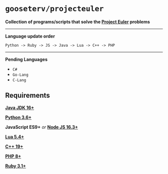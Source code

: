 # `gooseterv/projecteuler`
**Collection of programs/scripts that solve the [Project Euler](https://projecteuler.net/) problems**
<br>
___
**Language update order**


`Python -> Ruby -> JS -> Java -> Lua -> C++ -> PHP`

___
**Pending Languages**


- `C#`
- `Go-Lang`
- `C-Lang`


## Requirements

**[Java JDK 16+](https://www.java.com/download/)**

**[Python 3.6+](https://www.python.org/downloads/)**

**JavaScript ES9+** *or* **[Node JS 16.3+](https://nodejs.org/en/download/)**


**[Lua 5.4+](https://www.lua.org/download.html)**

**[C++ 19+](https://gcc.gnu.org/)**

**[PHP 8+](https://www.php.net/downloads.php)**

**[Ruby 3.1+](https://www.ruby-lang.org/en/downloads/)**








